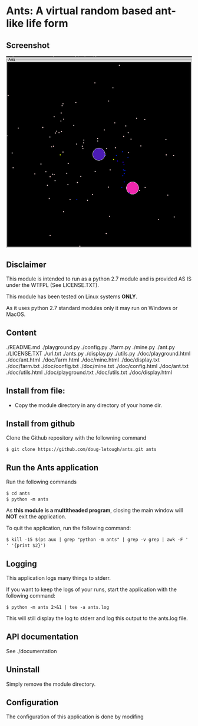 # Ants: A virtual random based ant-like life form


## Screenshot

![Ants screenshot](screenshot.png)

## Disclaimer

This module is intended to run as a python 2.7 module and is provided AS IS under the WTFPL (See LICENSE.TXT).

This module has been tested on Linux systems **ONLY**.

As it uses python 2.7 standard modules only it may run on Windows or MacOS.


## Content

./README.md
./playground.py
./config.py
./farm.py
./mine.py
./ant.py
./LICENSE.TXT
./url.txt
./ants.py
./display.py
./utils.py
./doc/playground.html
./doc/ant.html
./doc/farm.html
./doc/mine.html
./doc/display.txt
./doc/farm.txt
./doc/config.txt
./doc/mine.txt
./doc/config.html
./doc/ant.txt
./doc/utils.html
./doc/playground.txt
./doc/utils.txt
./doc/display.html


## Install from file:

* Copy the module directory in any directory of your home dir.

## Install from github

Clone the Github repository with the followning command

```
$ git clone https://github.com/doug-letough/ants.git ants
```


## Run the Ants application

Run the following commands

```
$ cd ants
$ python -m ants
```

As **this module is a multitheaded program**, closing the main window will **NOT** exit the application.

To quit the application, run the following command:

```
$ kill -15 $(ps aux | grep "python -m ants" | grep -v grep | awk -F ' ' '{print $2}')
```


## Logging

This application logs many things to stderr.

If you want to keep the logs of your runs, start the application with the following command:

```
$ python -m ants 2>&1 | tee -a ants.log
```

This will still display the log to stderr and log this output to the ants.log file.

## API documentation

See ./documentation

## Uninstall

Simply remove the module directory. 


## Configuration

The configuration of this application is done by modifing
